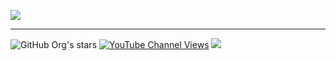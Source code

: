 ![](https://imgur.com/0Kvpl1s)

---

![GitHub Org's stars](https://img.shields.io/github/stars/Owlvernyte?style=social) [![YouTube Channel Views](https://img.shields.io/youtube/channel/views/UCEG5sgFKieaUuHsu5VG-kBg?style=social)](https://www.youtube.com/channel/UCEG5sgFKieaUuHsu5VG-kBg) ![](https://komarev.com/ghpvc/?username=Owlvernyte&label=Views&color=333333&style=for-the-badge)
